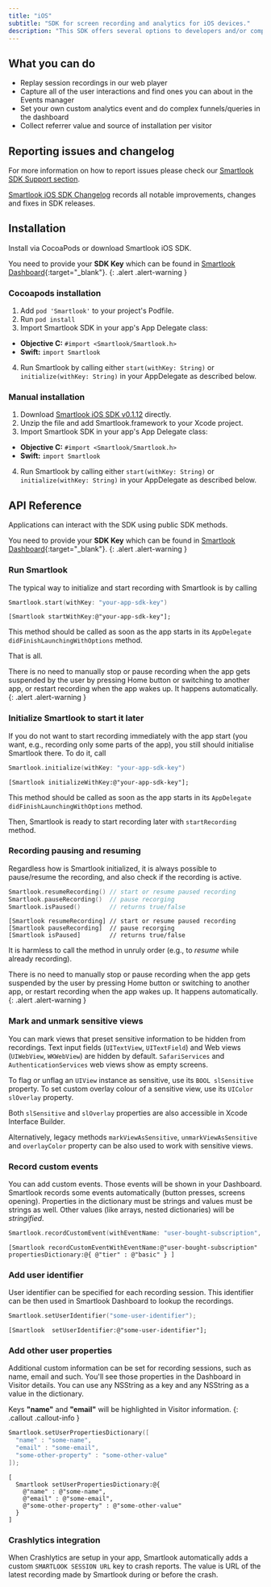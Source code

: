 ```yaml
---
title: "iOS"
subtitle: "SDK for screen recording and analytics for iOS devices."
description: "This SDK offers several options to developers and/or companies."
---
```


## What you can do

* Replay session recordings in our web player
* Capture all of the user interactions and find ones you can about in the Events manager
* Set your own custom analytics event and do complex funnels/queries in the dashboard
* Collect referrer value and source of installation per visitor

## Reporting issues and changelog

For more information on how to report issues please check our [Smartlook SDK Support section](https://smartlook.github.io/docs/sdk/support/#how-to-submit-an-issue).

[Smartlook iOS SDK Changelog](https://github.com/smartlook/smartlook-ios-sdk) records all notable improvements, changes and fixes in SDK releases.

## Installation

Install via CocoaPods or download Smartlook iOS SDK.

You need to provide your **SDK Key** which can be found in [Smartlook Dashboard](https://www.smartlook.com/app/dashboard/settings/projects){:target="_blank"}.
{: .alert .alert-warning }

### Cocoapods installation

1. Add `pod 'Smartlook'` to your project's Podfile.
2. Run `pod install`
3. Import Smartlook SDK in your app's App Delegate class:
  * **Objective C:** `#import <Smartlook/Smartlook.h>`
  * **Swift:** `import Smartlook`
4. Run Smartlook by calling either `start(withKey: String)` or `initialize(withKey: String)` in your AppDelegate as described below.

### Manual installation

1. Download [Smartlook iOS SDK v0.1.12](https://sdk.smartlook.com/ios/smartlook-ios-sdk-0.1.12.zip) directly.
2. Unzip the file and add Smartlook.framework to your Xcode project.
3. Import Smartlook SDK in your app's App Delegate class:
  * **Objective C:** `#import <Smartlook/Smartlook.h>`
  * **Swift:** `import Smartlook`
4. Run Smartlook by calling either `start(withKey: String)` or `initialize(withKey: String)` in your AppDelegate as described below.

## API Reference

Applications can interact with the SDK using public SDK methods.

You need to provide your **SDK Key** which can be found in [Smartlook Dashboard](https://www.smartlook.com/app/dashboard/settings/projects){:target="_blank"}.
{: .alert .alert-warning }

### Run Smartlook

The typical way to initialize and start recording with Smartlook is by calling 

```swift
Smartlook.start(withKey: "your-app-sdk-key")
```
```objc
[Smartlook startWithKey:@"your-app-sdk-key"];
```

This method should be called as soon as the app starts in its `AppDelegate` `didFinishLaunchingWithOptions` method.

That is all. 

There is no need to manually stop or pause recording when the app gets suspended by the user by pressing Home button or switching to another app, or restart recording when the app wakes up. It happens automatically.
{: .alert .alert-warning }

### Initialize Smartlook to start it later

If you do not want to start recording immediately with the app start (you want, e.g., recording only some parts of the app), you still should initialise Smartlook there. To do it, call

```swift
Smartlook.initialize(withKey: "your-app-sdk-key")
```
```objc
[Smartlook initializeWithKey:@"your-app-sdk-key"];
```

This method should be called as soon as the app starts in its `AppDelegate` `didFinishLaunchingWithOptions` method.

Then, Smartlook is ready to start recording later with `startRecording` method. 

### Recording pausing and resuming

Regardless how is Smartlook initialized, it is always possible to pause/resume the recording, and also check if the recording is active.  

```swift
Smartlook.resumeRecording() // start or resume paused recording
Smartlook.pauseRecording()  // pause recorging
Smartlook.isPaused()        // returns true/false
```
```objc
[Smartlook resumeRecording] // start or resume paused recording
[Smartlook pauseRecording]  // pause recorging
[Smartlook isPaused]        // returns true/false
```

It is harmless to call the method in unruly order (e.g., to _resume_ while already recording).

There is no need to manually stop or pause recording when the app gets suspended by the user by pressing Home button or switching to another app, or restart recording when the app wakes up. It happens automatically.
{: .alert .alert-warning }

### Mark and unmark sensitive views

You can mark views that preset sensitive information to be hidden from recordings. Text input fields (`UITextView`, `UITextField`) and Web views (`UIWebView`, `WKWebView`) are hidden by default. `SafariServices` and `AuthenticationServices` web views show as empty screens. 

To flag or unflag an `UIView` instance as sensitive, use its `BOOL slSensitive` property. To set custom overlay colour of a sensitive view, use its `UIColor slOverlay` property.

Both `slSensitive` and `slOverlay` properties are also accessible in Xcode Interface Builder.

Alternatively, legacy methods `markViewAsSensitive`, `unmarkViewAsSensitive` and `overlayColor` property can be also used to work with sensitive views.

### Record custom events

You can add custom events. Those events will be shown in your Dashboard. Smartlook records some events automatically (button presses, screens opening). Properties in the dictionary must be strings and values must be strings as well. Other values (like arrays, nested dictionaries) will be _stringified_.

```swift
Smartlook.recordCustomEvent(withEventName: "user-bought-subscription", propertiesDictionary: ["tier" : "basic"]);
```
```objc
[Smartlook recordCustomEventWithEventName:@"user-bought-subscription" propertiesDictionary:@{ @"tier" : @"basic" } ]
```

### Add user identifier

User identifier can be specified for each recording session. This identifier can be then used in Smartlook Dashboard to lookup the recordings.

```swift
Smartlook.setUserIdentifier("some-user-identifier");
```
```objc
[Smartlook  setUserIdentifier:@"some-user-identifier"];
```

### Add other user properties

Additional custom information can be set for recording sessions, such as name, email and such. You'll see those properties in the Dashboard in Visitor details. You can use any NSString as a key and any NSString as a value in the dictionary.

Keys **"name"** and **"email"** will be highlighted in Visitor information.
{: .callout .callout-info }

```swift
Smartlook.setUserPropertiesDictionary([
  "name" : "some-name", 
  "email" : "some-email",
  "some-other-property" : "some-other-value"
]);
```
```objc
[
  Smartlook setUserPropertiesDictionary:@{ 
    @"name" : @"some-name", 
    @"email" : @"some-email", 
    @"some-other-property" : @"some-other-value"
  }
]
```

### Crashlytics integration

When Crashlytics are setup in your app, Smartlook automatically adds a custom `SMARTLOOK SESSION URL` key to crash reports. The value is URL of the latest recording made by Smartlook during or before the crash.